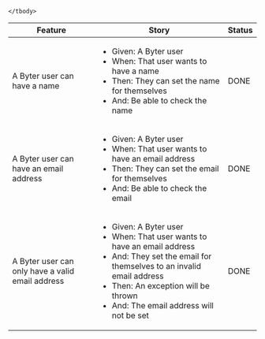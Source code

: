 <table>
	<thead>
		<tr>
		  <th>Feature</th>
		  <th>Story</th>
		  <th>Status</th>
		</tr>
	</thead>
	<tbody>
		<tr>
		  <td>A Byter user can have a name</td>
		  <td>
		    <ul>
		       <li> Given: A Byter user</li>
		       <li> When: That user wants to have a name</li>
		       <li> Then: They can set the name for themselves</li>
		       <li> And: Be able to check the name</li>
		  </td>
		  <td>DONE</td>
		</tr>
		<tr>
		  <td>A Byter user can have an email address</td>
		  <td>
		    <ul>
		       <li> Given: A Byter user</li>
		       <li> When: That user wants to have an email address</li>
		       <li> Then: They can set the email for themselves</li>
		       <li> And: Be able to check the email</li>
		  </td>
		  <td>DONE</td>
		</tr>
		<tr>
		  <td>A Byter user can only have a valid email address</td>
		  <td>
		    <ul>
		       <li> Given: A Byter user</li>
		       <li> When: That user wants to have an email address</li>
		       <li> And: They set the email for themselves to an invalid email address</li>
		       <li> Then: An exception will be thrown</li>
		       <li> And: The email address will not be set</li>
		  </td>
		  <td>DONE</td>
		</tr>


	</tbody>
</table>
